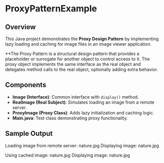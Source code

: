 # ProxyPatternExample

## Overview
This Java project demonstrates the **Proxy Design Pattern** by implementing lazy loading and caching for image files in an image viewer application.

**The Proxy Pattern is a structural design pattern that provides a placeholder or surrogate for another object to control access to it. The proxy object implements the same interface as the real object and delegates method calls to the real object, optionally adding extra behavior.

## Components
- **Image (Interface)**: Common interface with `display()` method.
- **RealImage (Real Subject)**: Simulates loading an image from a remote server.
- **ProxyImage (Proxy Class)**: Adds lazy initialization and caching logic.
- **Main.java**: Test class demonstrating proxy functionality.

## Sample Output
Loading image from remote server: nature.jpg
Displaying image: nature.jpg

Using cached image: nature.jpg
Displaying image: nature.jpg